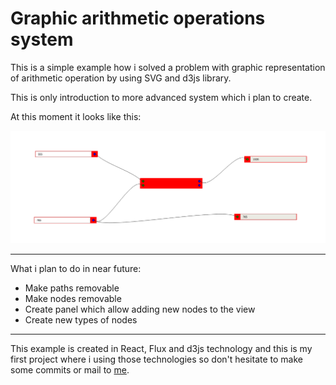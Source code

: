 # Graphic arithmetic operations system

This is a simple example how i solved a problem with graphic representation of arithmetic operation
 by using SVG and d3js library.

This is only introduction to more advanced system which i plan to create.

At this moment it looks like this:

![Example View](example.png?raw=true "Example View")

---

What i plan to do in near future:
* Make paths removable
* Make nodes removable
* Create panel which allow adding new nodes to the view
* Create new types of nodes

---

This example is created in React, Flux and d3js technology and this is my first project
where i using those technologies so don't hesitate to make some commits or
mail to [me](mailto:arkadiusz.miszczyszyn@gmail.com).